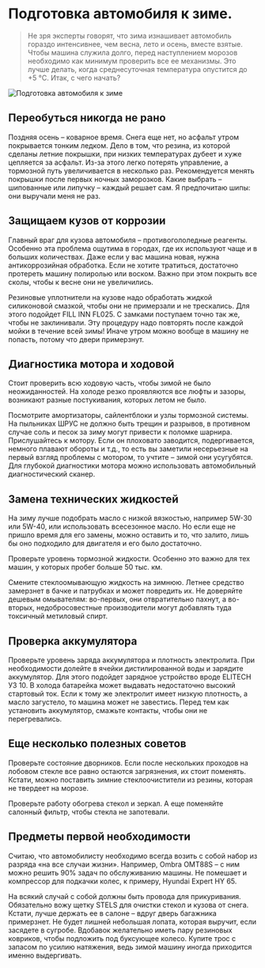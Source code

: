 # Подготовка автомобиля к зиме.
> Не зря эксперты говорят, что зима изнашивает автомобиль гораздо интенсивнее, чем весна, лето и осень, вместе взятые. Чтобы машина служила долго, перед наступлением морозов необходимо как минимум проверить все ее механизмы. Это лучше делать, когда среднесуточная температура опустится до +5 °C.
Итак, с чего начать?

![Подготовка автомобиля к зиме](/images/Auto/auto_winter.jpg 'Подготовка автомобиля к зиме')

## Переобуться никогда не рано
Поздняя осень – коварное время. Снега еще нет, но асфальт утром покрывается тонким ледком. Дело в том, что резина, из которой сделаны летние покрышки, при низких температурах дубеет и хуже цепляется за асфальт. Из-за этого легко потерять управление, а тормозной путь увеличивается в несколько раз. Рекомендуется менять покрышки после первых ночных заморозков. Какие выбрать – шипованные или липучку – каждый решает сам. Я предпочитаю шипы: они выручали меня не раз.

## Защищаем кузов от коррозии
Главный враг для кузова автомобиля – противогололедные реагенты. Особенно эта проблема ощутима в городах, где их используют чаще и в больших количествах. Даже если у вас машина новая, нужна антикоррозийная обработка. Если не хотите тратиться, достаточно протереть машину полиролью или воском. Важно при этом покрыть все сколы, чтобы к весне они не увеличились.

Резиновые уплотнители на кузове надо обработать жидкой силиконовой смазкой, чтобы они не примерзали и не трескались. Для этого подойдет FILL INN FL025. С замками поступаем точно так же, чтобы не заклинивали. Эту процедуру надо повторять после каждой мойки в течение всей зимы! Иначе утром можно вообще в машину не попасть, потому что двери примерзнут.

## Диагностика мотора и ходовой
Стоит проверить всю ходовую часть, чтобы зимой не было неожиданностей. На холоде резко проявляются все люфты и зазоры, возникают разные постукивания, которых летом не было.

Посмотрите амортизаторы, сайлентблоки и узлы тормозной системы. На пыльниках ШРУС не должно быть трещин и разрывов, в противном случае соль и песок за зиму могут привести к поломке шарнира. Прислушайтесь к мотору. Если он плоховато заводится, подергивается, немного плавают обороты и т.д., то есть вы заметили несерьезные на первый взгляд проблемы с мотором, то учтите – зимой они усугубятся. Для глубокой диагностики мотора можно использовать автомобильный диагностический сканер.

## Замена технических жидкостей
На зиму лучше подобрать масло с низкой вязкостью, например 5W-30 или 5W-40, или использовать всесезонное масло. Но если еще не пришло время для его замены, можно оставить и то, что залито, лишь бы оно подходило для двигателя и его было достаточно.

Проверьте уровень тормозной жидкости. Особенно это важно для тех машин, у которых пробег больше 50 тыс. км.

Смените стеклоомывающую жидкость на зимнюю. Летнее средство замерзнет в бачке и патрубках и может повредить их. Не доверяйте дешевым омывателям: во-первых, они отвратительно пахнут, а во-вторых, недобросовестные производители могут добавлять туда токсичный метиловый спирт.

## Проверка аккумулятора
Проверьте уровень заряда аккумулятора и плотность электролита. При необходимости долейте в ячейки дистилированной воды и зарядите аккумулятор. Для этого подойдет зарядное устройство вроде ELITECH УЗ 10. В холода батарейка может выдавать недостаточно высокий стартовый ток. Если к тому же электролит имеет низкую плотность, а масло загустело, то машина может не завестись. Перед тем как установить аккумулятор, смажьте контакты, чтобы они не перегревались.

## Еще несколько полезных советов
Проверьте состояние дворников. Если после нескольких проходов на лобовом стекле все равно остаются загрязнения, их стоит поменять. Кстати, можно поставить зимние стеклоочистители из резины, которая не твердеет на морозе.

Проверьте работу обогрева стекол и зеркал. А еще поменяйте салонный фильтр, чтобы стекла не запотевали.

## Предметы первой необходимости
Считаю, что автомобилисту необходимо всегда возить с собой набор из разряда «на все случаи жизни». Например, Ombra OMT88S – с ним можно решить 90% задач по обслуживанию машины. Не помешает и компрессор для подкачки колес, к примеру, Hyundai Expert HY 65.

На всякий случай с собой должны быть провода для прикуривания. Обязательно вожу щетку STELS для очистки стекол и кузова от снега. Кстати, лучше держать ее в салоне – вдруг дверь багажника примерзнет. Не будет лишней небольшая лопата, которая выручит, если засядете в сугробе. Вдобавок желательно иметь пару резиновых ковриков, чтобы подложить под буксующее колесо. Купите трос с запасом по усилию натяжения, ведь зимой машину иногда приходится именно выдергивать.
